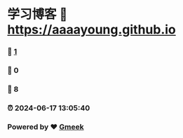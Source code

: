# 学习博客 :link: https://aaaayoung.github.io 
### :page_facing_up: [1](https://aaaayoung.github.io/tag.html) 
### :speech_balloon: 0 
### :hibiscus: 8 
### :alarm_clock: 2024-06-17 13:05:40 
### Powered by :heart: [Gmeek](https://github.com/Meekdai/Gmeek)
